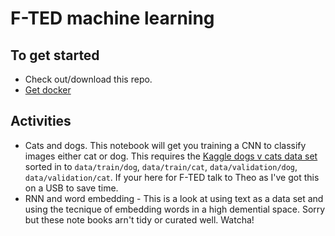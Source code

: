 # F-TED machine learning

## To get started
* Check out/download this repo.
* [Get docker](https://www.docker.com/products/overview)


## Activities
* Cats and dogs. This notebook will get you training a CNN to classify images either cat or dog. This requires the [Kaggle dogs v cats data set](https://www.kaggle.com/c/dogs-vs-cats) sorted in to `data/train/dog`, `data/train/cat`, `data/validation/dog`, `data/validation/cat`. If your here for F-TED talk to Theo as I've got this on a USB to save time.
* RNN and word embedding - This is a look at using text as a data set and using the tecnique of embedding words in a high demential space. Sorry but these note books arn't tidy or curated well. Watcha!
